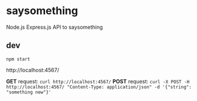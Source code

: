 # saysomething

Node.js Express.js API to saysomething

## dev

`npm start`

http://localhost:4567/

**GET** request: `curl http://localhost:4567/`
**POST** request: `curl -X POST -H http://localhost:4567/ "Content-Type: application/json" -d '{"string": "something new"}'`
